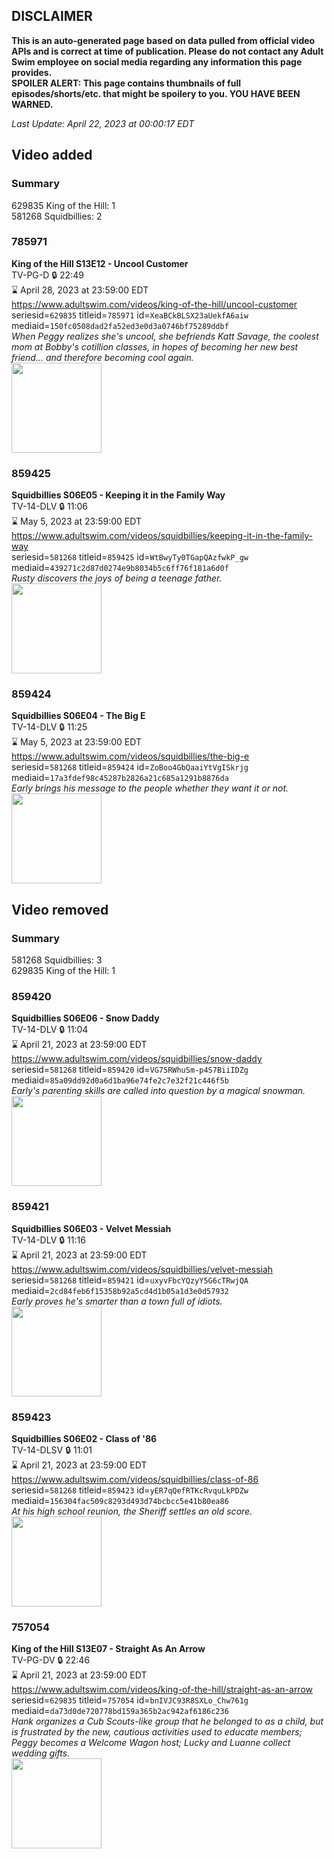 ## DISCLAIMER
**This is an auto-generated page based on data pulled from official video APIs and is correct at time of publication. Please do not contact any Adult Swim employee on social media regarding any information this page provides.**  
**SPOILER ALERT: This page contains thumbnails of full episodes/shorts/etc. that might be spoilery to you. YOU HAVE BEEN WARNED.**  

_Last Update: April 22, 2023 at 00:00:17 EDT_
## Video added
### Summary
629835 King of the Hill: 1  
581268 Squidbillies: 2  
### 785971
**King of the Hill S13E12 - Uncool Customer**  
TV-PG-D 🔒 22:49  
⌛ April 28, 2023 at 23:59:00 EDT  
https://www.adultswim.com/videos/king-of-the-hill/uncool-customer  
seriesid=`629835` titleid=`785971` id=`XeaBCkBLSX23aUekfA6aiw` mediaid=`150fc0508dad2fa52ed3e0d3a0746bf75289ddbf`  
_When Peggy realizes she's uncool, she befriends Katt Savage, the coolest mom at Bobby's cotillion classes, in hopes of becoming her new best friend... and therefore becoming cool again._  
<a href="https://i.cdn.turner.com/adultswim/big/image-upload/thumbnails/thumb-2_image-152934039407518.jpg"><img src="https://i.cdn.turner.com/adultswim/big/image-upload/thumbnails/thumb-2_image-152934039407518.jpg" height="144px" /></a>
### 859425
**Squidbillies S06E05 - Keeping it in the Family Way**  
TV-14-DLV 🔒 11:06  
⌛ May 5, 2023 at 23:59:00 EDT  
https://www.adultswim.com/videos/squidbillies/keeping-it-in-the-family-way  
seriesid=`581268` titleid=`859425` id=`WtBwyTy0TGapQAzfwkP_gw` mediaid=`439271c2d87d0274e9b8034b5c6ff76f181a6d0f`  
_Rusty discovers the joys of being a teenage father._  
<a href="https://media.cdn.adultswim.com/uploads/20200413/thumbnails/2_204131323136-squidbillies_506_dup-20111007.jpg"><img src="https://media.cdn.adultswim.com/uploads/20200413/thumbnails/2_204131323136-squidbillies_506_dup-20111007.jpg" height="144px" /></a>
### 859424
**Squidbillies S06E04 - The Big E**  
TV-14-DLV 🔒 11:25  
⌛ May 5, 2023 at 23:59:00 EDT  
https://www.adultswim.com/videos/squidbillies/the-big-e  
seriesid=`581268` titleid=`859424` id=`ZoBoo4GbQaaiYtVgISkrjg` mediaid=`17a3fdef98c45287b2826a21c685a1291b8876da`  
_Early brings his message to the people whether they want it or not._  
<a href="https://media.cdn.adultswim.com/uploads/20200413/thumbnails/2_204131322433-squidbillies_505_dup-20110930.jpg"><img src="https://media.cdn.adultswim.com/uploads/20200413/thumbnails/2_204131322433-squidbillies_505_dup-20110930.jpg" height="144px" /></a>
## Video removed
### Summary
581268 Squidbillies: 3  
629835 King of the Hill: 1  
### 859420
**Squidbillies S06E06 - Snow Daddy**  
TV-14-DLV 🔒 11:04  
⌛ April 21, 2023 at 23:59:00 EDT  
https://www.adultswim.com/videos/squidbillies/snow-daddy  
seriesid=`581268` titleid=`859420` id=`VG75RWhuSm-p4S7BiiIDZg` mediaid=`85a09dd92d0a6d1ba96e74fe2c7e32f21c446f5b`  
_Early's parenting skills are called into question by a magical snowman._  
<a href="https://media.cdn.adultswim.com/uploads/20200413/thumbnails/2_204131323464-squidbillies_501_dup-20111014.jpg"><img src="https://media.cdn.adultswim.com/uploads/20200413/thumbnails/2_204131323464-squidbillies_501_dup-20111014.jpg" height="144px" /></a>
### 859421
**Squidbillies S06E03 - Velvet Messiah**  
TV-14-DLV 🔒 11:16  
⌛ April 21, 2023 at 23:59:00 EDT  
https://www.adultswim.com/videos/squidbillies/velvet-messiah  
seriesid=`581268` titleid=`859421` id=`uxyvFbcYQzyY5G6cTRwjQA` mediaid=`2cd84feb6f15358b92a5cd4d1b05a1d3e0d57932`  
_Early proves he's smarter than a town full of idiots._  
<a href="https://media.cdn.adultswim.com/uploads/20200413/thumbnails/2_204131322183-squidbillies_502_dup-20110908.jpg"><img src="https://media.cdn.adultswim.com/uploads/20200413/thumbnails/2_204131322183-squidbillies_502_dup-20110908.jpg" height="144px" /></a>
### 859423
**Squidbillies S06E02 - Class of '86**  
TV-14-DLSV 🔒 11:01  
⌛ April 21, 2023 at 23:59:00 EDT  
https://www.adultswim.com/videos/squidbillies/class-of-86  
seriesid=`581268` titleid=`859423` id=`yER7qQefRTKcRvquLkPDZw` mediaid=`156304fac509c8293d493d74bcbcc5e41b80ea86`  
_At his high school reunion, the Sheriff settles an old score._  
<a href="https://media.cdn.adultswim.com/uploads/20200413/thumbnails/2_204131321483-squidbillies_504_dup-20110912.jpg"><img src="https://media.cdn.adultswim.com/uploads/20200413/thumbnails/2_204131321483-squidbillies_504_dup-20110912.jpg" height="144px" /></a>
### 757054
**King of the Hill S13E07 - Straight As An Arrow**  
TV-PG-DV 🔒 22:46  
⌛ April 21, 2023 at 23:59:00 EDT  
https://www.adultswim.com/videos/king-of-the-hill/straight-as-an-arrow  
seriesid=`629835` titleid=`757054` id=`bnIVJC93R8SXLo_Chw761g` mediaid=`da73d0de720778bd159a365b2ac942af6186c236`  
_Hank organizes a Cub Scouts-like group that he belonged to as a child, but is frustrated by the new, cautious activities used to educate members; Peggy becomes a Welcome Wagon host; Lucky and Luanne collect wedding gifts._  
<a href="https://i.cdn.turner.com/adultswim/big/image-upload/thumbnails/thumb-2_image-152899041822513.jpg"><img src="https://i.cdn.turner.com/adultswim/big/image-upload/thumbnails/thumb-2_image-152899041822513.jpg" height="144px" /></a>
